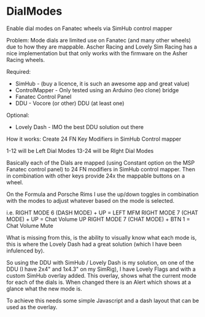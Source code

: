 # DialModes
Enable dial modes on Fanatec wheels via SimHub control mapper

Problem: Mode dials are limited use on Fanatec (and many other wheels) due to how they are mappable.
Ascher Racing and Lovely Sim Racing has a nice implementation but that only works with the firmware on the Asher Racing wheels.

Required: 
* SimHub - (buy a licence, it is such an awesome app and great value)
* ControlMapper - Only tested using an Arduino (leo clone) bridge
* Fanatec Control Panel
* DDU - Vocore (or other) DDU (at least one) 

Optional:
* Lovely Dash - IMO the best DDU solution out there

How it works:
Create 24 FN Key Modifiers in SimHub Control mapper 

1-12 will be Left Dial Modes
13-24 will be RIght Dial Modes

Basically each of the Dials are mapped (using Constant option on the MSP Fanatec control panel) to 24 FN modifiers in SimHub control mapper. 
Then in combination with other keys provide 24x the mappable buttons on a wheel.

On the Formula and Porsche Rims I use the up/down toggles in combination with the modes to adjust whatever based on the mode is selected.

i.e. RIGHT MODE 6 (DASH MODE) + UP = LEFT MFM
     RIGHT MODE 7 (CHAT MODE) + UP = Chat Volume UP
     RIGHT MODE 7 (CHAT MODE) + BTN 1 = Chat Volume Mute

What is missing from this, is the ability to visually know what each mode is, this is where the Lovely Dash had a great solution (which I have been infulenced by). 

So using the DDU with SimHub / Lovely Dash is my solution, on one of the DDU (I have 2x4" and 1x4.3" on my SimRig), I have Lovely Flags and with a custom SimHub overlay added.
This overlay, shows what the current mode for each of the dials is. When changed there is an Alert which shows at a glance what the new mode is.

To achieve this needs some simple Javascript and a dash layout that can be used as the overlay.
